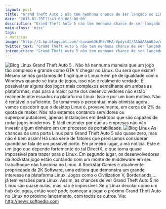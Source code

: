 ```yaml
---
layout: post
title: "Grand Theft Auto 5 não tem nenhuma chance de ser lançado no Linux. Ou não?"
date: '2015-01-23T11:43:00.003-08:00'
description: "Grand Theft Auto 5 não tem nenhuma chance de ser lançado no Linux. Ou não?"
main-class: 'misc'
tags:
- Notícias
image: "http://3.bp.blogspot.com/-Luvam6OkJMk/VMA-VpdysdI/AAAAAAAABJw/q5ntYSstOvA/s72-c/Grand%2BTheft%2BAuto%2B5%2Bn%C3%A3o%2Btem%2Bnenhuma%2Bchance%2Bde%2Blan%C3%A7ado%2Bno%2BLinux.%2BOu%2Bn%C3%A3o%3F%2BTerminal%2BRoot.jpg"
twitter_text: "Grand Theft Auto 5 não tem nenhuma chance de ser lançado no Linux. Ou não?"
introduction: "Grand Theft Auto 5 não tem nenhuma chance de ser lançado no Linux. Ou não?"
---
```

![Blog Linux](http://3.bp.blogspot.com/-Luvam6OkJMk/VMA-VpdysdI/AAAAAAAABJw/q5ntYSstOvA/s1600/Grand%2BTheft%2BAuto%2B5%2Bn%C3%A3o%2Btem%2Bnenhuma%2Bchance%2Bde%2Blan%C3%A7ado%2Bno%2BLinux.%2BOu%2Bn%C3%A3o%3F%2BTerminal%2BRoot.jpg "Blog Linux")
Grand Theft Auto 5 . Não há nenhuma maneira que um jogo tão complexo e grande como GTA V chegar no Linux. Ou será que existe?
Mesmo se nós gostamos de fingir que o Linux é em pé de igualdade com o Windows quando se trata de jogos, isso não é realmente verdade. É possível ter alguns dos jogos mais complexos semelhante em ambas as plataformas, mas para a maior parte dos desenvolvedores não estão realmente interessados na plataforma Linux. Isso é por um bom motivo. Não é rentável o suficiente.
 Se tomarmos o percentual mais otimista agora, vamos descobrir que o desktop Linux é, provavelmente, em cerca de 2% da quota de maker. Nós não estamos contando servidores ou supercomputadores, apenas instalações em desktops que são capazes de rodar jogos modernos. É fácil entender por que as empresas não vão investir algum dinheiro em um processo de portabilidade.
![Blog Linux](http://3.bp.blogspot.com/-y1K1KUA2HO4/VMBAHtDJtKI/AAAAAAAABJ8/tgvS-FDgExg/s1600/Grand-Theft-Auto-5-Has-No-Chance-of-Landing-on-Linux-Or-Has-It-469097-4.jpg "Blog Linux")
As chances de uma porta Linux para Grand Theft Auto 5 são quase zero, mas não é bem assim!
Há uma série de fatores que precisamos considerar quando se fala de um possível porto. Em primeiro lugar, a má notícia. Este é um jogo que depende fortemente do tal DirectX, o que torna quase impossível para trazer para o Linux. Em segundo lugar, os desenvolvedores da Rockstar jogo estão contando com um monte de middleware em seu trabalhoque não funciona no Linux.
 A Rockstar Games é atualmente propriedade da 2K Software, uma editora que demonstra um grande interesse na plataforma Linux. Jogos como o Civilization V, Borderlands,... já tem versões para Linux.
 Assim, as chances de ver Grand Theft Auto 5 no Linux são quase nulas, mas não é impossível. Se o Linux decolar como um hub de jogos, então você pode começar a jogar o próximo Grand Theft Auto no Linux no próximo lançamento, com todos os outros.
Via: http://news.softpedia.com
